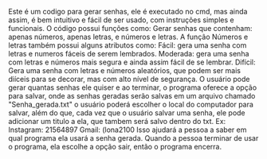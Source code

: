 Este é um codigo para gerar senhas, ele é executado no cmd, mas ainda assim, é bem intuitivo e fácil de ser usado, com instruções simples e funcionais.
O código possui funções como:
Gerar senhas que contenham: apenas números, apenas letras, e números e letras.
A função Números e letras também possui alguns atributos como: 
Fácil: gera uma senha com letras e numeros fáceis de serem lembrados.
Moderada: gera uma senha com letras e números mais segura e ainda assim fácil de se lembrar.
Difícil: Gera uma senha com letras e números aleatórios, que podem ser mais diíceis para se decorar, mas com alto nível de segurança.
O usuário pode gerar quantas senhas ele quiser e ao terminar, o programa oferece a opção para salvar, onde as senhas geradas serão salvas em um arquivo chamado "Senha_gerada.txt"
o usuário poderá escolher o local do computador para salvar, além do que, cada vez que o usuário salvar uma senha, ele pode adicionar um titulo a ela, que tambem será salvo dentro do txt.
Ex: Instagram: 21564897
    Gmail: (lona2100
Isso ajudará a pessoa a saber em qual programa ela usará a senha gerada.
Quando a pessoa terminar de usar o programa, ela escolhe a opção sair, então o programa encerra.
